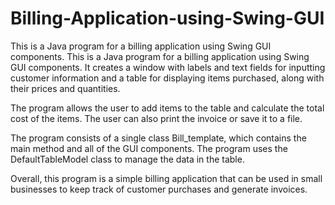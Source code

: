 # Billing-Application-using-Swing-GUI

This is a Java program for a billing application using Swing GUI components. This is a Java program for a billing application using Swing GUI components. It creates a window with labels and text fields for inputting customer information and a table for displaying items purchased, along with their prices and quantities.

The program allows the user to add items to the table and calculate the total cost of the items. The user can also print the invoice or save it to a file.

The program consists of a single class Bill_template, which contains the main method and all of the GUI components. The program uses the DefaultTableModel class to manage the data in the table.

Overall, this program is a simple billing application that can be used in small businesses to keep track of customer purchases and generate invoices.
